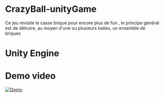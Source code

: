 # CrazyBall-unityGame
Ce jeu revisite le casse brique pour encore plus de fun , le principe général est de détruire, au moyen d'une ou plusieurs balles, un ensemble de briques

# Unity Engine

# Demo video
[![Demo](https://img.youtube.com/vi/eCq4W0ye4jA/0.jpg)](https://www.youtube.com/watch?v=eCq4W0ye4jA)

